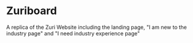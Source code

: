 # Zuriboard
A replica of the Zuri Website including the landing page, "I am new to the industry page" and "I need industry experience page"
